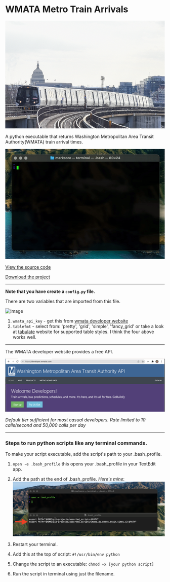 # WMATA Metro Train Arrivals

![image](https://raw.githubusercontent.com/m-soro/wmata_dc_metro_train_times_v2/main/files/dc_metro.jpeg)

A python executable that returns Washington Metropolitan Area Transit Authority(WMATA) train arrival times.

![image](https://raw.githubusercontent.com/m-soro/wmata_dc_metro_train_times_v2/main/files/demo.gif)

[View the source code](https://github.com/m-soro/wmata_dc_metro_train_times_v2/blob/main/metro)

[Download the project](https://github.com/m-soro/wmata_dc_metro_train_times_v2/archive/refs/heads/main.zip)

---

**Note that you have create a `config.py` file.**

There are two variables that are imported from this file.

![image](https://raw.githubusercontent.com/m-soro/wmata_dc_metro_train_times_v2/main/files/onfig.png)

1. `wmata_api_key` - get this from [wmata developer website](https://developer.wmata.com/)
2. `tablefmt` - select from: 'pretty', 'grid', 'simple', 'fancy_grid' or take a look at [tabulate](https://pypi.org/project/tabulate/) website for supported table styles. I think the four above works well.

---

The WMATA developer website provides a free API.

[![image](https://raw.githubusercontent.com/m-soro/wmata_dc_metro_train_times_v2/main/files/wmatadevapi.png)](https://developer.wmata.com/)

*Default tier sufficient for most casual developers. Rate limited to 10 calls/second and 50,000 calls per day*

---

### Steps to run python scripts like any terminal commands.

To make your script executable, add the script's path to your .bash_profile.

1. `open -e .bash_profile` this opens your .bash_profile in your TextEdit app.

2. Add the path at the end of .bash_profile. *Here's mine*:
  ![image](https://raw.githubusercontent.com/m-soro/wmata_dc_metro_train_times_v2/main/files/exe.png)

3. Restart your terminal.

4. Add this at the top of script:
    `#!/usr/bin/env python`

5. Change the script to an executable:
    `chmod +x [your python script]`

6. Run the script in terminal using just the filename.
